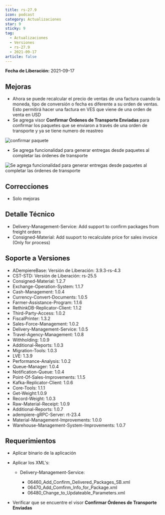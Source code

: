 ```yaml
---
title: rs-27.9
icon: podcast
category: Actualizaciones
star: 9
sticky: 9
tag:
  - Actualizaciones
  - Versiones
  - rs-27.9
  - 2021-09-17
article: false
---
```


**Fecha de Liberación:** 2021-09-17

## Mejoras

- Ahora se puede recalcular el precio de ventas de una factura cuando la moneda, tipo de conversión o fecha es diferente a su orden de ventas. Esto permitirá hacer una factura en VES que viene de una orden de venta en USD
- Se agrega visor **Confirmar Órdenes de Transporte Enviadas** para confirmar los paquetes que se enviaron a través de una orden de transporte y ya se tiene numero de reastreo

![confirmar paquete](/assets/img/downloads/updates/resources/rs-27-9-confirm-package-shipped.png)

- Se agrega funcionalidad para generar entregas desde paquetes al completar las órdenes de transporte

![Se agrega funcionalidad para generar entregas desde paquetes al completar las órdenes de transporte](/assets/img/downloads/updates/resources/rs-27-9-confirm-package-shipper-simultaion.gif)

## Correcciones

- Solo mejoras

## Detalle Técnico

- Delivery-Management-Service: Add support to confirm packages from freight orders
- Consigned-Material: Add suuport to recalculate price for sales invoice (Only for process)

## Soporte a Versiones

- ADempiereBase: Versión de Liberación: 3.9.3-rs-4.3
- CST-STD: Versión de Liberación: rs-25.5
- Consigned-Material: 1.2.7
- Exchange-Operation-System: 1.1.7
- Cash-Management: 1.0.4
- Currency-Convert-Documents: 1.0.5
- Farmer-Assistance-Program: 1.1.6
- RethinkDB-Replicator-Client: 1.1.2
- Third-Party-Access: 1.0.2
- FiscalPrinter: 1.3.2
- Sales-Force-Management: 1.0.2
- Delivery-Management-Service: 1.0.5
- Travel-Agency-Management: 1.0.8
- Withholding: 1.0.9
- Additional-Reports: 1.0.3
- Migration-Tools: 1.0.3
- LVE: 1.3.9
- Performance-Analysis: 1.0.2
- Queue-Manager: 1.0.4
- Notification-Queue: 1.0.4
- Point-Of-Sales-Improvements: 1.1.5
- Kafka-Replicator-Client: 1.0.6
- Core-Tools: 1.1.1
- Get-Weight:1.0.9
- Record-Weight: 1.0.3
- Raw-Material-Receipt: 1.0.9
- Additional-Reports: 1.0.7
- adempiere-gRPC-Server: rt-23.4
- Material-Management-Improvements: 1.0.0
- Warehouse-Management-System-Improvements: 1.0.7

## Requerimientos

- Aplicar binario de la aplicación
- Aplicar los XML's:

  - Delivery-Management-Service: 
  
    - 06460_Add_Confirm_Delivered_Packages_SB.xml
    - 06470_Add_Comfirm_Info_for_Package.xml
    - 06480_Change_to_Updateable_Parameters.xml

- Verificar que se encuentre el visor **Confirmar Órdenes de Transporte Enviadas**
